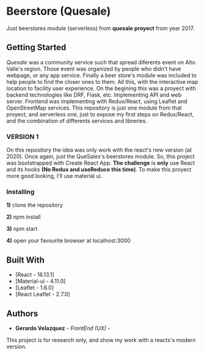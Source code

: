 # Beerstore (Quesale)

Just beerstores module (serverless) from **quesale proyect** from year 2017.

## Getting Started

*Quesale* was a community service such that spread diferents event on Alto Valle's region. Those event was organized by people who didn't have webpage, or any app service.
Finally a beer store's module was included to help people to find the closer ones to them.
All this, with the interactive map location to facility user experience.
On the begining this was a proyect with backend technologies like DRF, Flask, etc. Implementing API and web server.
Frontend was implementing with Redux/React, using Leaflet and OpenStreetMap services.
This repository is just one module from that proyect, and serverless one, just to expose my first steps on Redux/React, and the combination of differents services and libreries.

### VERSION 1
On this repository the idea was only work with the react's new version (at 2020). Once again, just the QueSales's beerstores module. So, this project was bootstrapped with Create React App. **The challenge** is **only** use React and its hooks **(No Redux and useReduce this time)**.
To make this proyect more good looking, I'll use material ui.

### Installing

**1)** clone the repository

**2)** npm install

**3)** npm start

**4)** open your favourite browser at localhost:3000

## Built With

* [React - 16.13.1]
* [Material-ui - 4.11.0]
* [Leaflet - 1.6.0]
* [React Leaflet - 2.7.0]

## Authors

* **Gerardo Velazquez** - *FrontEnd (UX)* -

This project is for research only, and show my work with a reacts's modern version.
